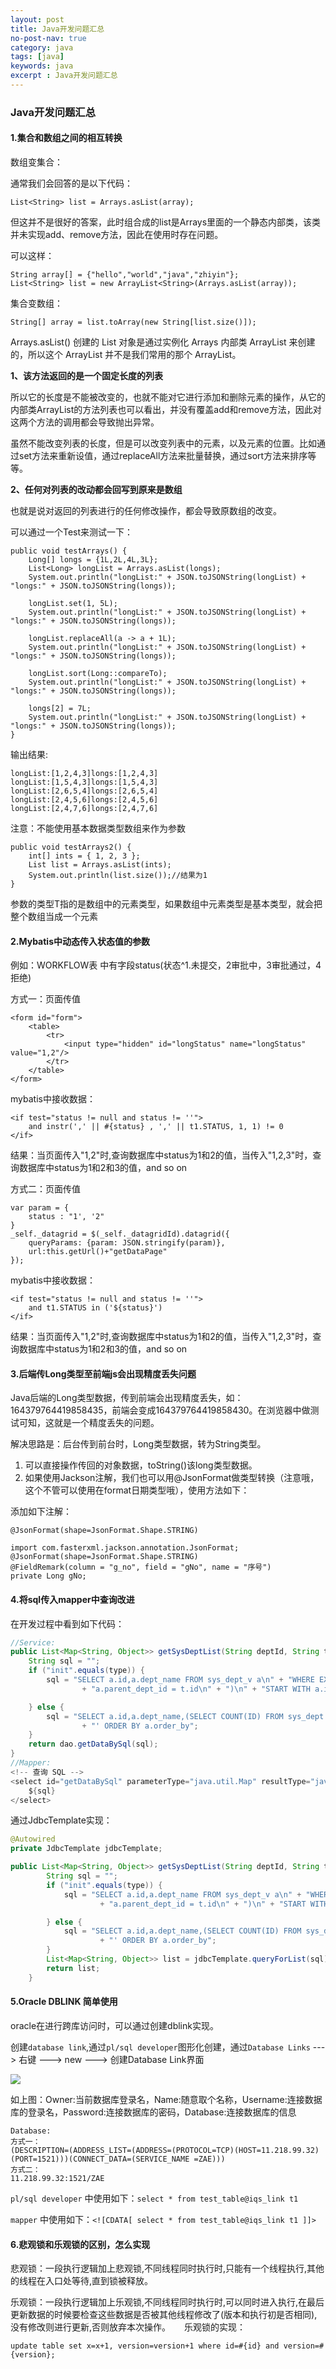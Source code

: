 ```yaml
---
layout: post
title: Java开发问题汇总
no-post-nav: true
category: java
tags: [java]
keywords: java
excerpt : Java开发问题汇总
---
```


### Java开发问题汇总

#### 1.集合和数组之间的相互转换
数组变集合：

通常我们会回答的是以下代码：
```
List<String> list = Arrays.asList(array);
```

但这并不是很好的答案，此时组合成的list是Arrays里面的一个静态内部类，该类并未实现add、remove方法，因此在使用时存在问题。

可以这样：
```
String array[] = {"hello","world","java","zhiyin"};
List<String> list = new ArrayList<String>(Arrays.asList(array));
```

集合变数组：
```
String[] array = list.toArray(new String[list.size()]);
```

Arrays.asList() 创建的 List 对象是通过实例化 Arrays 内部类 ArrayList 来创建的，所以这个 ArrayList 并不是我们常用的那个 ArrayList。

**1、该方法返回的是一个固定长度的列表**

所以它的长度是不能被改变的，也就不能对它进行添加和删除元素的操作，从它的内部类ArrayList的方法列表也可以看出，并没有覆盖add和remove方法，因此对这两个方法的调用都会导致抛出异常。

虽然不能改变列表的长度，但是可以改变列表中的元素，以及元素的位置。比如通过set方法来重新设值，通过replaceAll方法来批量替换，通过sort方法来排序等等。

**2、任何对列表的改动都会回写到原来是数组**

也就是说对返回的列表进行的任何修改操作，都会导致原数组的改变。

可以通过一个Test来测试一下：
```
public void testArrays() {
    Long[] longs = {1L,2L,4L,3L};
    List<Long> longList = Arrays.asList(longs);
    System.out.println("longList:" + JSON.toJSONString(longList) + "longs:" + JSON.toJSONString(longs));

    longList.set(1, 5L);
    System.out.println("longList:" + JSON.toJSONString(longList) + "longs:" + JSON.toJSONString(longs));

    longList.replaceAll(a -> a + 1L);
    System.out.println("longList:" + JSON.toJSONString(longList) + "longs:" + JSON.toJSONString(longs));

    longList.sort(Long::compareTo);
    System.out.println("longList:" + JSON.toJSONString(longList) + "longs:" + JSON.toJSONString(longs));

    longs[2] = 7L;
    System.out.println("longList:" + JSON.toJSONString(longList) + "longs:" + JSON.toJSONString(longs));
}
```
输出结果:
```
longList:[1,2,4,3]longs:[1,2,4,3]
longList:[1,5,4,3]longs:[1,5,4,3]
longList:[2,6,5,4]longs:[2,6,5,4]
longList:[2,4,5,6]longs:[2,4,5,6]
longList:[2,4,7,6]longs:[2,4,7,6]
```
注意：不能使用基本数据类型数组来作为参数

```
public void testArrays2() {
    int[] ints = { 1, 2, 3 };
    List list = Arrays.asList(ints);
    System.out.println(list.size());//结果为1
}
```
参数的类型T指的是数组中的元素类型，如果数组中元素类型是基本类型，就会把整个数组当成一个元素

#### 2.Mybatis中动态传入状态值的参数

例如：WORKFLOW表 中有字段status(状态^1.未提交，2审批中，3审批通过，4拒绝)

方式一：页面传值
```
<form id="form">
    <table>
        <tr>
            <input type="hidden" id="longStatus" name="longStatus" value="1,2"/>
        </tr>
    </table>
</form>
```
mybatis中接收数据：
```
<if test="status != null and status != ''">
    and instr(',' || #{status} , ',' || t1.STATUS, 1, 1) != 0
</if>
```
结果：当页面传入"1,2"时,查询数据库中status为1和2的值，当传入"1,2,3"时，查询数据库中status为1和2和3的值，and so on

方式二：页面传值
```
var param = {
	status : "1', '2"
}
_self._datagrid = $(_self._datagridId).datagrid({
    queryParams: {param: JSON.stringify(param)},
    url:this.getUrl()+"getDataPage"
});
```
mybatis中接收数据：
```
<if test="status != null and status != ''">
    and t1.STATUS in ('${status}')
</if>
```
结果：当页面传入"1,2"时,查询数据库中status为1和2的值，当传入"1,2,3"时，查询数据库中status为1和2和3的值，and so on

#### 3.后端传Long类型至前端js会出现精度丢失问题

Java后端的Long类型数据，传到前端会出现精度丢失，如：164379764419858435，前端会变成164379764419858430。在浏览器中做测试可知，这就是一个精度丢失的问题。

解决思路是：后台传到前台时，Long类型数据，转为String类型。
1. 可以直接操作传回的对象数据，toString()该long类型数据。
2. 如果使用Jackson注解，我们也可以用@JsonFormat做类型转换（注意哦，这个不管可以使用在format日期类型哦），使用方法如下：

添加如下注解：
```
@JsonFormat(shape=JsonFormat.Shape.STRING)
```
```
import com.fasterxml.jackson.annotation.JsonFormat;
@JsonFormat(shape=JsonFormat.Shape.STRING)
@FieldRemark(column = "g_no", field = "gNo", name = "序号")
private Long gNo;
```

#### 4.将sql传入mapper中查询改进

在开发过程中看到如下代码：
``` java
//Service:
public List<Map<String, Object>> getSysDeptList(String deptId, String type) {
    String sql = "";
    if ("init".equals(type)) {
        sql = "SELECT a.id,a.dept_name FROM sys_dept_v a\n" + "WHERE EXISTS (\n" + "SELECT 1\n" + "FROM Sys_Dept t\n" + "WHERE t.parent_dept_id = '-1'\n" + "AND\n"
                + "a.parent_dept_id = t.id\n" + ")\n" + "START WITH a.id = '" + deptId + "'\n" + "CONNECT BY PRIOR a.parent_dept_id = a.id";

    } else {
        sql = "SELECT a.id,a.dept_name,(SELECT COUNT(ID) FROM sys_dept b WHERE b.parent_dept_id = a.id) AS c_sub FROM sys_dept_v a where a.parent_dept_id = '" + deptId
                + "' ORDER BY a.order_by";
    }
    return dao.getDataBySql(sql);
}
//Mapper:
<!-- 查询 SQL -->
<select id="getDataBySql" parameterType="java.util.Map" resultType="java.util.Map">
    ${sql}
</select>
```
通过JdbcTemplate实现：
``` java
@Autowired
private JdbcTemplate jdbcTemplate;

public List<Map<String, Object>> getSysDeptList(String deptId, String type) {
		String sql = "";
		if ("init".equals(type)) {
			sql = "SELECT a.id,a.dept_name FROM sys_dept_v a\n" + "WHERE EXISTS (\n" + "SELECT 1\n" + "FROM Sys_Dept t\n" + "WHERE t.parent_dept_id = '-1'\n" + "AND\n"
					+ "a.parent_dept_id = t.id\n" + ")\n" + "START WITH a.id = '" + deptId + "'\n" + "CONNECT BY PRIOR a.parent_dept_id = a.id";

		} else {
			sql = "SELECT a.id,a.dept_name,(SELECT COUNT(ID) FROM sys_dept b WHERE b.parent_dept_id = a.id) AS c_sub FROM sys_dept_v a where a.parent_dept_id = '" + deptId
					+ "' ORDER BY a.order_by";
		}
		List<Map<String, Object>> list = jdbcTemplate.queryForList(sql);
		return list;
	}
```
#### 5.Oracle DBLINK 简单使用

oracle在进行跨库访问时，可以通过创建dblink实现。

创建`database link`,通过`pl/sql developer`图形化创建，通过`Database Links` ---> 右键 ---> new ---> 创建Database Link界面

![](https://luopengfei3000.github.io/assets/images/2019/java/2019-05-01-java-dev-study-question/01.png)

如上图：Owner:当前数据库登录名，Name:随意取个名称，Username:连接数据库的登录名，Password:连接数据库的密码，Database:连接数据库的信息
```
Database:
方式一：
(DESCRIPTION=(ADDRESS_LIST=(ADDRESS=(PROTOCOL=TCP)(HOST=11.218.99.32)(PORT=1521)))(CONNECT_DATA=(SERVICE_NAME =ZAE)))
方式二：
11.218.99.32:1521/ZAE
```
`pl/sql developer` 中使用如下：`select * from test_table@iqs_link t1`

`mapper` 中使用如下：`<![CDATA[ select * from test_table@iqs_link t1 ]]>`

#### 6.悲观锁和乐观锁的区别，怎么实现

悲观锁：一段执行逻辑加上悲观锁,不同线程同时执行时,只能有一个线程执行,其他的线程在入口处等待,直到锁被释放。

乐观锁：一段执行逻辑加上乐观锁,不同线程同时执行时,可以同时进入执行,在最后更新数据的时候要检查这些数据是否被其他线程修改了(版本和执行初是否相同),没有修改则进行更新,否则放弃本次操作。
　
乐观锁的实现：
```
update table set x=x+1, version=version+1 where id=#{id} and version=#{version};
```